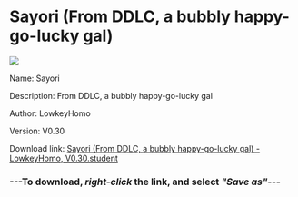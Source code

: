 # Sayori (From DDLC, a bubbly happy-go-lucky gal)

<img src = "https://raw.githubusercontent.com/Arbiter1223/Daigaku-Gurashi-Custom-Students/master/Students/Files/Sayori%20(From%20DDLC%2C%20a%20bubbly%20happy-go-lucky%20gal).png">

Name: Sayori

Description: From DDLC, a bubbly happy-go-lucky gal

Author: LowkeyHomo

Version: V0.30

Download link: <a href="https://raw.githubusercontent.com/Arbiter1223/Daigaku-Gurashi-Custom-Students/master/Students/Files/Sayori%20(From%20DDLC%2C%20a%20bubbly%20happy-go-lucky%20gal)%20-%20LowkeyHomo%2C%20V0.30.student">Sayori (From DDLC, a bubbly happy-go-lucky gal) - LowkeyHomo, V0.30.student</a>

### ---**To download, _right-click_ the link, and select _"Save as"_**---
